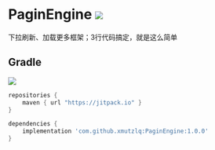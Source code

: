 # PaginEngine  [![](https://jitpack.io/v/xmutzlq/PaginEngine.svg)](https://jitpack.io/#xmutzlq/PaginEngine)
下拉刷新、加载更多框架；3行代码搞定，就是这么简单
## Gradle

[![](https://jitpack.io/v/xmutzlq/PaginEngine.svg)](https://jitpack.io/#xmutzlq/PaginEngine)

``` groovy
repositories { 
    maven { url "https://jitpack.io" }
} 

dependencies {
    implementation 'com.github.xmutzlq:PaginEngine:1.0.0'
}
```
